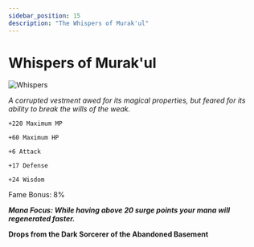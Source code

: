 ```yaml
---
sidebar_position: 15
description: "The Whispers of Murak'ul"
---
```


# Whispers of Murak'ul

![Whispers](https://vwiki.valorserver.com/api/item/picture/whispers%20of%20murak'ul)

<i>A corrupted vestment awed for its magical properties, but feared for its ability to break the wills of the weak.</i>

    +220 Maximum MP
    
    +60 Maximum HP
    
    +6 Attack
    
    +17 Defense
    
    +24 Wisdom
    
Fame Bonus: 8%

***Mana Focus: While having above 20 surge points your mana will regenerated faster.***

**Drops from the Dark Sorcerer of the Abandoned Basement**
